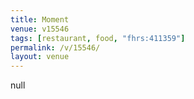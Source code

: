 ```yaml
---
title: Moment
venue: v15546
tags: [restaurant, food, "fhrs:411359"]
permalink: /v/15546/
layout: venue
---
```

null